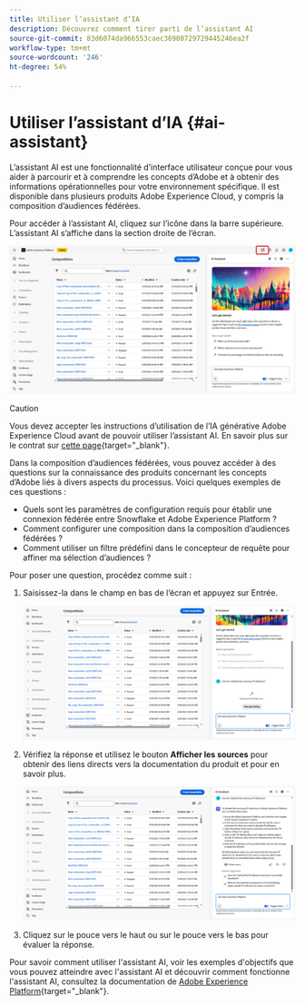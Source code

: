 ```yaml
---
title: Utiliser l’assistant d’IA
description: Découvrez comment tirer parti de l’assistant AI
source-git-commit: 83d6074da966553caec36908729729445246ea2f
workflow-type: tm+mt
source-wordcount: '246'
ht-degree: 54%

---
```


# Utiliser l’assistant d’IA {#ai-assistant}

L’assistant AI est une fonctionnalité d’interface utilisateur conçue pour vous aider à parcourir et à comprendre les concepts d’Adobe et à obtenir des informations opérationnelles pour votre environnement spécifique. Il est disponible dans plusieurs produits Adobe Experience Cloud, y compris la composition d’audiences fédérées.

Pour accéder à l’assistant AI, cliquez sur l’icône dans la barre supérieure. L’assistant AI s’affiche dans la section droite de l’écran.

![](assets/do-not-localize/ai-assistant-open.png)


>[!CAUTION]
>
>Vous devez accepter les instructions d’utilisation de l’IA générative Adobe Experience Cloud avant de pouvoir utiliser l’assistant AI. En savoir plus sur le contrat sur [cette page](https://experienceleague.adobe.com/fr/docs/experience-platform/ai-assistant/home){target="_blank"}.

Dans la composition d’audiences fédérées, vous pouvez accéder à des questions sur la connaissance des produits concernant les concepts d’Adobe liés à divers aspects du processus. Voici quelques exemples de ces questions :

* Quels sont les paramètres de configuration requis pour établir une connexion fédérée entre Snowflake et Adobe Experience Platform ?
* Comment configurer une composition dans la composition d’audiences fédérées ?
* Comment utiliser un filtre prédéfini dans le concepteur de requête pour affiner ma sélection d’audiences ?

Pour poser une question, procédez comme suit :

1. Saisissez-la dans le champ en bas de l’écran et appuyez sur Entrée.

   ![](assets/do-not-localize/ai-assistant-ask.png)

1. Vérifiez la réponse et utilisez le bouton **Afficher les sources** pour obtenir des liens directs vers la documentation du produit et pour en savoir plus.

   ![](assets/do-not-localize/ai-assistant-answer.png)

1. Cliquez sur le pouce vers le haut ou sur le pouce vers le bas pour évaluer la réponse.

Pour savoir comment utiliser l&#39;assistant AI, voir les exemples d&#39;objectifs que vous pouvez atteindre avec l&#39;assistant AI et découvrir comment fonctionne l&#39;assistant AI, consultez la documentation de [Adobe Experience Platform](https://experienceleague.adobe.com/fr/docs/experience-platform/ai-assistant/home){target="_blank"}.
